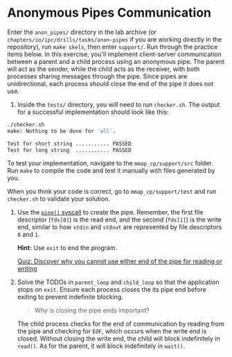 # Anonymous Pipes Communication

Enter the `anon_pipes/` directory in the lab archive (or `chapters/io/ipc/drills/tasks/anon-pipes` if you are working directly in
the repository), run `make skels`, then enter `support/`.
Run through the practice items below.
In this exercise, you'll implement client-server communication between a parent and a child process using an anonymous pipe.
The parent will act as the sender, while the child acts as the receiver, with both processes sharing messages through the pipe.
Since pipes are unidirectional, each process should close the end of the pipe it does not use.

1. Inside the `tests/` directory, you will need to run `checker.sh`. The output for a successful implementation should look like this:

```bash
./checker.sh
make: Nothing to be done for 'all'.

Test for short string ........... PASSED
Test for long string  ........... PASSED
```

To test your implementation, navigate to the `mmap_cp/support/src` folder.
Run `make` to compile the code and test it manually with files generated by you.

When you think your code is correct, go to `mmap_cp/support/test` and run `checker.sh` to validate your solution.

1. Use the [`pipe()` syscall](https://man7.org/linux/man-pages/man7/pipe.7.html) to create the pipe.
   Remember, the first file descriptor (`fds[0]`) is the read end, and the second (`fds[1]`) is the write end, similar to how `stdin` and `stdout` are represented by file descriptors `0` and `1`.

   **Hint:** Use `exit` to end the program.

   [Quiz: Discover why you cannot use either end of the pipe for reading or writing](../../questions/pipe-ends.md)

1. Solve the TODOs in `parent_loop` and `child_loop` so that the application stops on `exit`.
   Ensure each process closes the its pipe end before exiting to prevent indefinite blocking.

   > Why is closing the pipe ends important?

   The child process checks for the end of communication by reading from the pipe and checking for `EOF`, which occurs when the write end is closed.
   Without closing the write end, the child will block indefinitely in `read()`.
   As for the parent, it will block indefinitely in `wait()`.
